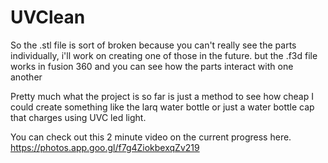 # UVClean
So the .stl file is sort of broken because you can't really see the parts individually, i'll work on creating one of those in the future. but the .f3d file works in fusion 360 and you can see how the parts interact with one another


Pretty much what the project is so far is just a method to see how cheap I could create something like the larq water bottle or just a water bottle cap that charges using UVC led light.  

You can check out this 2 minute video on the current progress here. https://photos.app.goo.gl/f7g4ZiokbexqZv219 
